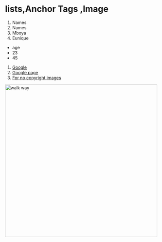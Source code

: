<html>
<head>
<title>lists</title>
</head>

<body>
<h1>lists,Anchor Tags ,Image</h1>
<ol>
 <li>Names</li>
 <li>Names</li>
 <li>Mboya</li>
 <li>Eunique</li>
</ol>

<ul>
 <li>age</li>
 <li>23</li>
 <li>45</li>
</ul>

<ol>
<li>
 <a href="https://www.google.com">Google</a>
</li>
<li>
 <a href="https://www.google.com"target="_blank">Google page</a>
</li>
<li>
 <a href="https://www.pexels.com/">For no copyright images</a>
</li>
</ol>
<img src="https://images.pexels.com/photos/30063037/pexels-photos-30063037.jpeg"alt="walk way"width="500"height="500"/>
</body>
</html>
